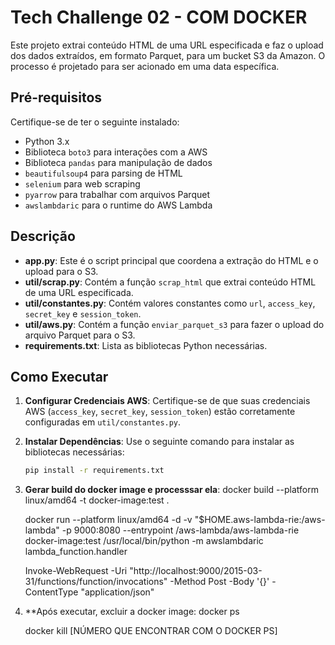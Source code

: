 # Tech Challenge 02 - COM DOCKER

Este projeto extrai conteúdo HTML de uma URL especificada e faz o upload dos dados extraídos, em formato Parquet, para um bucket S3 da Amazon. O processo é projetado para ser acionado em uma data específica.

## Pré-requisitos

Certifique-se de ter o seguinte instalado:

- Python 3.x
- Biblioteca `boto3` para interações com a AWS
- Biblioteca `pandas` para manipulação de dados
- `beautifulsoup4` para parsing de HTML
- `selenium` para web scraping
- `pyarrow` para trabalhar com arquivos Parquet
- `awslambdaric` para o runtime do AWS Lambda

## Descrição

- **app.py**: Este é o script principal que coordena a extração do HTML e o upload para o S3.
- **util/scrap.py**: Contém a função `scrap_html` que extrai conteúdo HTML de uma URL especificada.
- **util/constantes.py**: Contém valores constantes como `url`, `access_key`, `secret_key` e `session_token`.
- **util/aws.py**: Contém a função `enviar_parquet_s3` para fazer o upload do arquivo Parquet para o S3.
- **requirements.txt**: Lista as bibliotecas Python necessárias.

## Como Executar

1. **Configurar Credenciais AWS**:
   Certifique-se de que suas credenciais AWS (`access_key`, `secret_key`, `session_token`) estão corretamente configuradas em `util/constantes.py`.

2. **Instalar Dependências**:
   Use o seguinte comando para instalar as bibliotecas necessárias:
   ```sh
   pip install -r requirements.txt
   
3. **Gerar build do docker image e processsar ela**:
   docker build --platform linux/amd64 -t docker-image:test .
 
   docker run --platform linux/amd64 -d -v "$HOME\.aws-lambda-rie:/aws-lambda" -p 9000:8080 --entrypoint /aws-lambda/aws-lambda-rie docker-image:test /usr/local/bin/python -m awslambdaric lambda_function.handler

   Invoke-WebRequest -Uri "http://localhost:9000/2015-03-31/functions/function/invocations" -Method Post -Body '{}' -ContentType "application/json"

4. **Após executar, excluir a docker image:
   docker ps

   docker kill [NÚMERO QUE ENCONTRAR COM O DOCKER PS]
